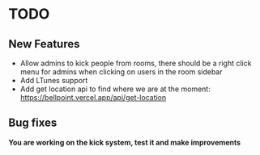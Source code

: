 # TODO

## New Features
- Allow admins to kick people from rooms, there should be a right click menu for admins when clicking on users in the room sidebar
- Add LTunes support
- Add get location api to find where we are at the moment: https://bellpoint.vercel.app/api/get-location

## Bug fixes

**You are working on the kick system, test it and make improvements**